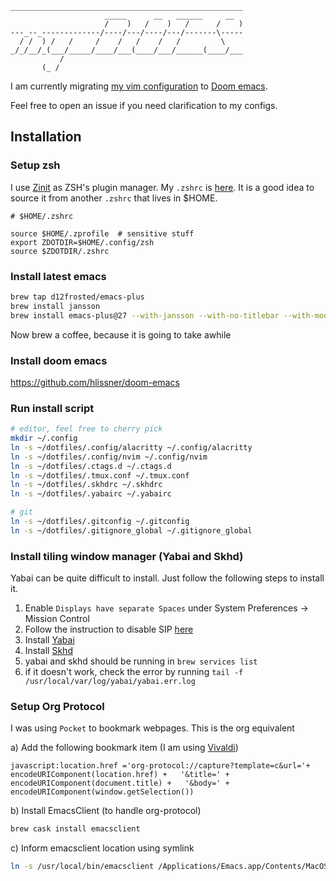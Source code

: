 ```
____________________________________________________
                     _____      __   ______     __  
                     /    )   /    )   /      /    )
---_--_-------------/----/---/----/---/-------\-----
  / /  ) /   /     /    /   /    /   /         \    
_/_/__/_(___/_____/____/___(____/___/______(____/___
           /                                        
       (_ /                                         
```

I am currently migrating [my vim configuration](.config/nvim) to [Doom emacs](.doom.d). 

Feel free to open an issue if you need clarification to my configs.

## Installation

### Setup zsh
I use [Zinit](https://github.com/zdharma/zinit) as ZSH's plugin manager. My `.zshrc` is [here](.config/zsh/.zshrc).
It is a good idea to source it from another `.zshrc` that lives in $HOME.

```
# $HOME/.zshrc

source $HOME/.zprofile  # sensitive stuff
export ZDOTDIR=$HOME/.config/zsh
source $ZDOTDIR/.zshrc
```

### Install latest emacs
```sh
brew tap d12frosted/emacs-plus
brew install jansson 
brew install emacs-plus@27 --with-jansson --with-no-titlebar --with-modern-icon-black-variant	
```
Now brew a coffee, because it is going to take awhile

### Install doom emacs

https://github.com/hlissner/doom-emacs

### Run install script

``` sh
# editor, feel free to cherry pick
mkdir ~/.config
ln -s ~/dotfiles/.config/alacritty ~/.config/alacritty
ln -s ~/dotfiles/.config/nvim ~/.config/nvim
ln -s ~/dotfiles/.ctags.d ~/.ctags.d
ln -s ~/dotfiles/.tmux.conf ~/.tmux.conf
ln -s ~/dotfiles/.skhdrc ~/.skhdrc
ln -s ~/dotfiles/.yabairc ~/.yabairc

# git
ln -s ~/dotfiles/.gitconfig ~/.gitconfig
ln -s ~/dotfiles/.gitignore_global ~/.gitignore_global
```

### Install tiling window manager (Yabai and Skhd)

Yabai can be quite difficult to install. Just follow the following steps to install it.

1. Enable `Displays have separate Spaces` under System Preferences -> Mission Control
2. Follow the instruction to disable SIP [here](https://github.com/koekeishiya/yabai/wiki/Disabling-System-Integrity-Protection)
3. Install [Yabai](https://github.com/koekeishiya/yabai/wiki/Installing-yabai-(latest-release))
4. Install [Skhd](https://github.com/koekeishiya/skhd)
5. yabai and skhd should be running in `brew services list`
6. if it doesn't work, check the error by running `tail -f /usr/local/var/log/yabai/yabai.err.log`

### Setup Org Protocol 

I was using `Pocket` to bookmark webpages. This is the org equivalent

a) Add the following bookmark item (I am using [Vivaldi](https://vivaldi.com))
``` 
javascript:location.href ='org-protocol://capture?template=c&url='+   encodeURIComponent(location.href) +   '&title=' + encodeURIComponent(document.title) +   '&body=' + encodeURIComponent(window.getSelection())
```

b) Install EmacsClient (to handle org-protocol)

``` sh
brew cask install emacsclient
```

c) Inform emacsclient location using symlink

``` sh
ln -s /usr/local/bin/emacsclient /Applications/Emacs.app/Contents/MacOS/bin-x86_64-10_9/emacsclient
```


